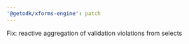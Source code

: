 ```yaml
---
'@getodk/xforms-engine': patch
---
```


Fix: reactive aggregation of validation violations from selects
